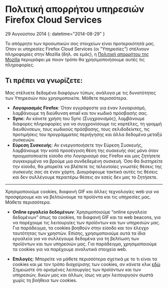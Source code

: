 # Πολιτική απορρήτου υπηρεσιών Firefox Cloud Services

29 Αυγούστου 2014
{: datetime="2014-08-29" }

Το απόρρητο των προσωπικών σας στοιχείων είναι προτεραιότητά μας. Όταν οι υπηρεσίες Firefox Cloud Services (οι "Υπηρεσίες") στέλνουν πληροφορίες στην Mozilla (δηλ. σε εμάς), η [Πολιτική απορρήτου της Mozilla](https://www.mozilla.org/privacy/) περιγράφει με ποιον τρόπο θα χρησιμοποιήσουμε αυτές τις πληροφορίες.

## Τι πρέπει να γνωρίζετε:

Μας στέλνετε δεδομένα διαφόρων τύπων, ανάλογα με τις δυνατότητες των Υπηρεσιών που χρησιμοποιείτε.  Μάθετε περισσότερα.

* **Λογαριασμός Firefox**: Όταν εγγράφεστε για έναν λογαριασμό, λαμβάνουμε τη διεύθυνση email και τον κωδικό πρόσβασής σας.
* **Sync**: Αν κάνετε χρήση του Sync (Συγχρονισμός), λαμβάνουμε διάφορες πληροφορίες για να συγχρονίσουμε τις καρτέλες, τη γραμμή διευθύνσεων, τους κωδικούς πρόσβασης, τους σελιδοδείκτες, τις προτιμήσεις του προγράμματος περιήγησης και άλλα δεδομένα μεταξύ συσκευών.
* **Εύρεση Συσκευής**: Αν ενεργοποιήσετε την Εύρεση Συσκευής, λαμβάνουμε την κατά προσέγγιση θέση της συσκευής σας μόνο όταν πραγματοποιείτε είσοδο στο Λογαριασμό σας Firefox και μας ζητήσετε συγκεκριμένα να βρούμε μια συνδεδεμένη συσκευή.  Όσο θα διατηρείτε την είσοδο, θα μπορείτε να βλέπετε τις τελευταίες γνωστές θέσεις της συσκευής σας σε έναν χάρτη.  Διαγράφουμε τακτικά αυτές τις θέσεις και δεν συλλέγουμε περαιτέρω θέσεις αν εσείς δεν μας το ζητήσετε.

---------------------------------------

Χρησιμοποιούμε cookies, διαφανή GIF και άλλες τεχνολογίες web για να προσφέρουμε και να βελτιώνουμε τα προϊόντα και τις υπηρεσίες μας.  Μάθετε περισσότερα.

* **Online εργαλεία δεδομένων**: Χρησιμοποιούμε “online εργαλεία δεδομένων” όπως τα cookies, τα διαφανή GIF και τα web beacons, για να παρέχουμε τις λειτουργίες των προϊόντων και των υπηρεσιών μας. Για παράδειγμα, τα cookies βοηθούν στην είσοδο και τον έλεγχο ταυτότητας των χρηστών. Επίσης, χρησιμοποιούμε αυτά τα ίδια εργαλεία για να συλλέγουμε δεδομένα για τη βελτίωση των προϊόντων και των υπηρεσιών μας. Για παράδειγμα, χρησιμοποιούμε τα cookies για να παρέχουμε αναλυτικά στοιχεία web.

* **Επιλογές**: Μπορείτε να μάθετε περισσότερα σχετικά με το τι είναι τα cookies και με τον τρόπο διαχείρισης των cookies, αν κάνετε κλικ [εδώ](https://support.mozilla.org/el/kb/cookies-el) Σημειώστε ότι ορισμένες λειτουργίες των προϊόντων και των υπηρεσιών, δικών μας και άλλων, ίσως να μην λειτουργούν σωστά χωρίς τη βοήθεια των cookies.
